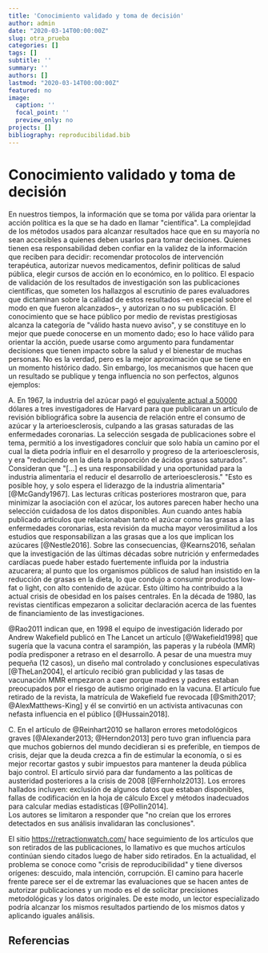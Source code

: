 ```yaml
---
title: 'Conocimiento validado y toma de decisión'
author: admin
date: "2020-03-14T00:00:00Z"
slug: otra_prueba
categories: []
tags: []
subtitle: ''
summary: ''
authors: []
lastmod: "2020-03-14T00:00:00Z"
featured: no
image:
  caption: ''
  focal_point: ''
  preview_only: no
projects: []
bibliography: reproducibilidad.bib
---
```


# Conocimiento validado y toma de decisión  
En nuestros tiempos, la información que se toma por válida para orientar la acción política es la que se ha dado en llamar "científica". La complejidad de los métodos usados para alcanzar resultados hace que en su mayoría no sean accesibles a quienes deben usarlos para tomar decisiones. Quienes tienen esa responsabilidad deben confiar en la validez de la información que reciben para decidir: recomendar protocolos de intervención terapéutica, autorizar nuevos medicamentos, definir políticas de salud pública, elegir cursos de acción en lo económico, en lo político. El espacio de validación de los resultados de investigación son las publicaciones científicas, que someten los hallazgos al escrutinio de pares evaluadores que dictaminan sobre la calidad de estos resultados –en especial sobre el modo en que fueron alcanzados–, y autorizan o no su publicación. El conocimiento que se hace público por medio de revistas prestigiosas alcanza la categoría de "válido hasta nuevo aviso", y se constituye en lo mejor que puede conocerse en un momento dado; eso lo hace válido para orientar la acción, puede usarse como argumento para fundamentar decisiones que tienen impacto sobre la salud y el bienestar de muchas personas. No es la verdad, pero es la mejor aproximación que se tiene en un momento histórico dado.
Sin embargo, los mecanismos que hacen que un resultado se publique y tenga influencia no son perfectos, algunos ejemplos:

A.	En 1967, la industria del azúcar pagó el [equivalente actual a 50000](https://www.nytimes.com/2016/09/13/well/eat/how-the-sugar-industry-shifted-blame-to-fat.html) dólares a tres investigadores de Harvard para que publicaran un artículo de revisión bibliográfica sobre la ausencia de relación entre el consumo de azúcar y la arterioesclerosis, culpando a las grasas saturadas de las enfermedades coronarias. La selección sesgada de publicaciones sobre el tema, permitió a los investigadores concluir que solo había un camino por el cual la dieta podría influir en el desarrollo y progreso de la arterioesclerosis, y era "reduciendo en la dieta la proporción de ácidos grasos saturados". Consideran que "[…] es una responsabilidad y una oportunidad para la industria alimentaria el reducir el desarrollo de arterioesclerosis." "Esto es posible hoy, y solo espera el liderazgo de la industria alimentaria" [@McGandy1967]. Las lecturas críticas posteriores mostraron que, para minimizar la asociación con el azúcar, los autores parecen haber hecho una selección cuidadosa de los datos  disponibles. Aun cuando antes había publicado artículos que relacionaban tanto el azúcar como las grasas a las enfermedades coronarias, esta revisión da mucha mayor verosimilitud a los estudios que responsabilizan a las grasas que a los que implican los azúcares [@Nestle2016]. Sobre las consecuencias, @Kearns2016, señalan que la investigación de las últimas décadas sobre nutrición y enfermedades cardíacas puede haber estado fuertemente influida por la industria azucarera; al punto que los organismos públicos de salud han insistido en la reducción de grasas en la dieta, lo que condujo a consumir productos low-fat o light, con alto contenido de azúcar. Esto último ha contribuido a la actual crisis de obesidad en los países centrales.
En la década de 1980, las revistas científicas empezaron a solicitar declaración acerca de las fuentes de financiamiento de las investigaciones.

@Rao2011 indican que, en 1998 el equipo de investigación liderado por Andrew Wakefield publicó en The Lancet un artículo [@Wakefield1998] que sugería que la vacuna contra el sarampión, las paperas y la rubéola (MMR) podía predisponer a retraso en el desarrollo. A pesar de una muestra muy pequeña (12 casos),  un diseño mal controlado y conclusiones especulativas [@TheLan2004], el artículo recibió gran publicidad y las tasas de vacunación MMR empezaron a caer porque madres y padres estaban preocupados por el riesgo de autismo originado en la vacuna.
El artículo fue retirado de la revista, la matrícula de Wakefield fue revocada [@Smith2017; @AlexMatthews-King] y él se convirtió en un activista antivacunas con nefasta influencia en el público [@Hussain2018].

C.	En el artículo de @Reinhart2010 se hallaron errores metodológicos graves [@Alexander2013; @Herndon2013] pero tuvo gran influencia para que muchos gobiernos del mundo decidieran si es preferible, en tiempos de crisis, dejar que la deuda crezca a fin de estimular la economía, o si es mejor recortar gastos y subir impuestos para mantener la deuda pública bajo control. El artículo sirvió para dar fundamento a las políticas de austeridad posteriores a la crisis de 2008 [@Fernholz2013]. Los errores hallados incluyen: exclusión de algunos datos que estaban disponibles, fallas de codificación en la hoja de cálculo Excel y métodos inadecuados para calcular medias estadísticas [@Pollin2014].  
Los autores se limitaron a responder que "no creían que los errores detectados en sus análisis invalidaran las conclusiones".  

El sitio https://retractionwatch.com/ hace seguimiento de los artículos que son retirados de las publicaciones, lo llamativo es que muchos artículos continúan siendo citados luego de haber sido retirados.
En la actualidad, el problema se conoce como "crisis de reproducibilidad" y tiene diversos orígenes: descuido, mala intención, corrupción. El camino para hacerle frente parece ser el de extremar las evaluaciones que se hacen antes de autorizar publicaciones y un modo es el de solicitar precisiones metodológicas y los datos originales. De este modo, un lector especializado podría alcanzar los mismos resultados partiendo de los mismos datos y aplicando iguales análisis.

## Referencias
